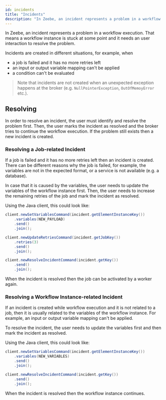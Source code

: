 ```yaml
---
id: incidents
title: "Incidents"
description: "In Zeebe, an incident represents a problem in a workflow execution, where a workflow instance is stuck at some point and needs user interaction to resolve the problem."
---
```


In Zeebe, an incident represents a problem in a workflow execution. That means a workflow instance is stuck at some point and it needs an user interaction to resolve the problem.

Incidents are created in different situations, for example, when

* a job is failed and it has no more retries left
* an input or output variable mapping can't be applied
* a condition can't be evaluated

> Note that incidents are not created when an unexpected exception happens at the broker (e.g. `NullPointerException`, `OutOfMemoyError` etc.).

## Resolving

In order to resolve an incident, the user must identify and resolve the problem first. Then, the user marks the incident as resolved and the broker tries to continue the workflow execution. If the problem still exists then a new incident is created.

### Resolving a Job-related Incident

If a job is failed and it has no more retries left then an incident is created. There can be different reasons why the job is failed, for example, the variables are not in the expected format, or a service is not available (e.g. a database).

In case that it is caused by the variables, the user needs to update the variables of the workflow instance first. Then, the user needs to increase the remaining retries of the job and mark the incident as resolved.


Using the Java client, this could look like:
```java
client.newSetVariablesCommand(incident.getElementInstanceKey())
    .variables(NEW_PAYLOAD)
    .send()
    .join();

client.newUpdateRetriesCommand(incident.getJobKey())
    .retries(3)
    .send()
    .join();

client.newResolveIncidentCommand(incident.getKey())
    .send()
    .join();        
```

When the incident is resolved then the job can be activated by a worker again.

### Resolving a Workflow Instance-related Incident

If an incident is created while workflow execution and it is not related to a job, then it is usually related to the variables of the workflow instance. For example, an input or output variable mapping can't be applied.

To resolve the incident, the user needs to update the variables first and then mark the incident as resolved.

Using the Java client, this could look like:
```java
client.newSetVariablesCommand(incident.getElementInstanceKey())
    .variables(NEW_VARIABLES)
    .send()
    .join();

client.newResolveIncidentCommand(incident.getKey())
    .send()
    .join();        
```

When the incident is resolved then the workflow instance continues.
